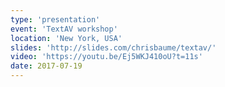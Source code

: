 ```yaml
---
type: 'presentation'
event: 'TextAV workshop'
location: 'New York, USA'
slides: 'http://slides.com/chrisbaume/textav/'
video: 'https://youtu.be/Ej5WKJ410oU?t=11s'
date: 2017-07-19
---
```

